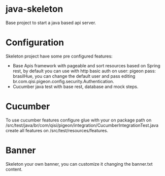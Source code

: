 # java-skeleton
Base project to start a java based api server.

# Configuration
Skeleton project have some pre configured features:
  - Base Apis framework with pageable and sort resources based on Spring rest, by default you can use with http basic auth on user: pigeon pass: brasilHue,
  you can change the default user and pass editing br.com.qisi.pigeon.config.security.Authentication.
  - Cucumber java test with base rest, database and mock steps.
# Cucumber
  To use cucumber features configure glue with your on package path on /src/test/java/br/com/qisi/pigeon/integration/CucumberIntegrationTest.java
  create all features on /src/test/resources/features.

# Banner
  Skeleton your own banner, you can customize it changing the banner.txt content.
